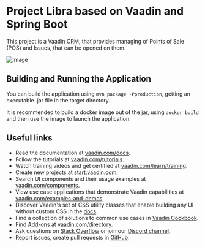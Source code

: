 # Project Libra based on Vaadin and Spring Boot

This project is a Vaadin CRM, that provides managing of Points of Sale (POS) and Issues, that can be opened on them.

![image](https://github.com/2mttm/Libra/assets/74420457/6505c715-01ab-4e52-8f5e-895bb73d1c14)

## Building and Running the Application

You can build the application using `mvn package -Pproduction`, getting an executable .jar file in the target directory.

It is recommended to build a docker image out of the jar, using `docker build` and then use the image to launch the application.

## Useful links

- Read the documentation at [vaadin.com/docs](https://vaadin.com/docs).
- Follow the tutorials at [vaadin.com/tutorials](https://vaadin.com/tutorials).
- Watch training videos and get certified at [vaadin.com/learn/training](https://vaadin.com/learn/training).
- Create new projects at [start.vaadin.com](https://start.vaadin.com/).
- Search UI components and their usage examples at [vaadin.com/components](https://vaadin.com/components).
- View use case applications that demonstrate Vaadin capabilities at [vaadin.com/examples-and-demos](https://vaadin.com/examples-and-demos).
- Discover Vaadin's set of CSS utility classes that enable building any UI without custom CSS in the [docs](https://vaadin.com/docs/latest/ds/foundation/utility-classes). 
- Find a collection of solutions to common use cases in [Vaadin Cookbook](https://cookbook.vaadin.com/).
- Find Add-ons at [vaadin.com/directory](https://vaadin.com/directory).
- Ask questions on [Stack Overflow](https://stackoverflow.com/questions/tagged/vaadin) or join our [Discord channel](https://discord.gg/MYFq5RTbBn).
- Report issues, create pull requests in [GitHub](https://github.com/vaadin/platform).
